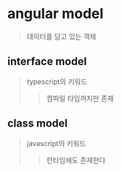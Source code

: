 # angular model

> 데이터를 담고 있는 객체

## interface model

> typescript의 키워드
>
> > 컴파일 타임까지만 존재

## class model

> javascript의 키워드
>
> > 런타임에도 존재한다
